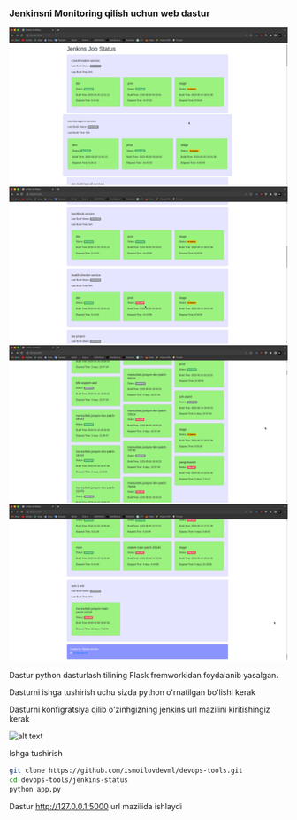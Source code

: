 ### Jenkinsni Monitoring qilish uchun web dastur

![alt text](https://github.com/ismoilovdevml/devops-tools/blob/master/jenkins-status/assets/jenkins-status3.png)
![alt text](https://github.com/ismoilovdevml/devops-tools/blob/master/jenkins-status/assets/jenkins-status4.png)
![alt text](https://github.com/ismoilovdevml/devops-tools/blob/master/jenkins-status/assets/jenkins-status2.png)
![alt text](https://github.com/ismoilovdevml/devops-tools/blob/master/jenkins-status/assets/jenkins-status1.png)

Dastur python dasturlash tilining Flask fremworkidan foydalanib yasalgan.

Dasturni ishga tushirish uchu sizda python o'rnatilgan bo'lishi kerak

Dasturni konfigratsiya qilib o'zinhgizning jenkins url mazilini kiritishingiz kerak

![alt text](https://github.com/ismoilovdevml/devops-tools/blob/master/jenkins-status/assets/imagine.png)

Ishga tushirish

```bash
git clone https://github.com/ismoilovdevml/devops-tools.git
cd devops-tools/jenkins-status
python app.py
```

Dastur http://127.0.0.1:5000 url mazilida ishlaydi
